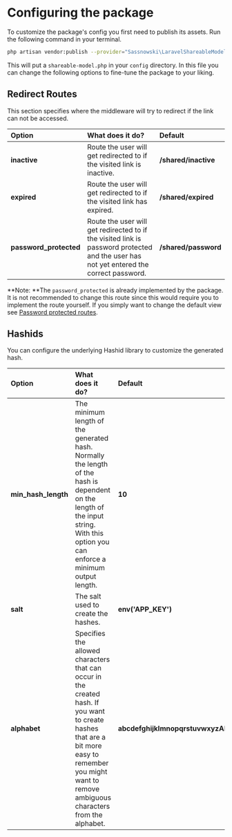 # Configuring the package

To customize the package's config you first need to publish its assets. Run the following command in your terminal.

```bash
php artisan vendor:publish --provider="Sassnowski\LaravelShareableModel\ShareableLinkServiceProvider"
```

This will put a `shareable-model.php` in your `config` directory. In this file you can change the following options to fine-tune the package to your liking.

## Redirect Routes

This section specifies where the middleware will try to redirect if the link can not be accessed.

| Option | What does it do? | Default |
| :--- | :--- | :--- |
| **inactive** | Route the user will get redirected to if the visited link is inactive. | **/shared/inactive** |
| **expired** | Route the user will get redirected to if the visited link has expired. | **/shared/expired** |
| **password\_protected** | Route the user will get redirected to if the visited link is password protected and the user has not yet entered the correct password. | **/shared/password** |

**Note: **The `password_protected` is already implemented by the package. It is not recommended to change this route since this would require you to implement the route yourself. If you simply want to change the default view see [Password protected routes](/password-protected-routes.md#overriding).

## Hashids

You can configure the underlying Hashid library to customize the generated hash.

| Option | What does it do? | Default |
| :--- | :--- | :--- |
| **min\_hash\_length** | The minimum length of the generated hash. Normally the length of the hash is dependent on the length of the input string. With this option you can enforce a minimum output length. | **10** |
| **salt** | The salt used to create the hashes. | **env\('APP\_KEY'\)** |
| **alphabet** | Specifies the allowed characters that can occur in the created hash. If you want to create hashes that are a bit more easy to remember you might want to remove ambiguous characters from the alphabet. | **abcdefghijklmnopqrstuvwxyzABCDEFGHIJKLMNOPQRSTUVWXYZ1234567890** |



